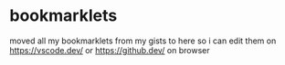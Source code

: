 # bookmarklets
moved all my bookmarklets from my gists to here so i can edit them on https://vscode.dev/ or https://github.dev/ on browser
